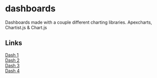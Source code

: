 # dashboards
Dashboards made with a couple different charting libraries. Apexcharts, Chartist.js &amp; Chart.js

## Links
[ Dash 1 ](https://marselldashboards.netlify.app/dashboard-1.html)\
[ Dash 2 ]( https://marselldashboards.netlify.app/dashboard-2.html)\
[ Dash 3 ]( https://marselldashboards.netlify.app/)\
[ Dash 4 ]( https://marselldashboards.netlify.app/dashboard-4.html) 
